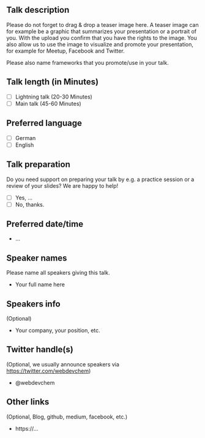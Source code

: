 ## Talk description

Please do not forget to drag & drop a teaser image here.
A teaser image can for example be a graphic that summarizes your presentation or a portrait of you.
With the upload you confirm that you have the rights to the image.
You also allow us to use the image to visualize and promote your presentation, for example for Meetup, Facebook and Twitter.

Please also name frameworks that you promote/use in your talk.

## Talk length (in Minutes)

- [ ] Lightning talk (20-30 Minutes)
- [ ] Main talk (45-60 Minutes)

## Preferred language

- [ ] German
- [ ] English

## Talk preparation

Do you need support on preparing your talk by e.g. a practice session or a review of your slides? 
We are happy to help!

- [ ] Yes, ...
- [ ] No, thanks.

## Preferred date/time

- ...

## Speaker names

Please name all speakers giving this talk.

- Your full name here

## Speakers info

(Optional)

- Your company, your position, etc.

## Twitter handle(s)

(Optional, we usually announce speakers via https://twitter.com/webdevchem)

- @webdevchem

## Other links

(Optional, Blog, github, medium, facebook, etc.)

- https://...
